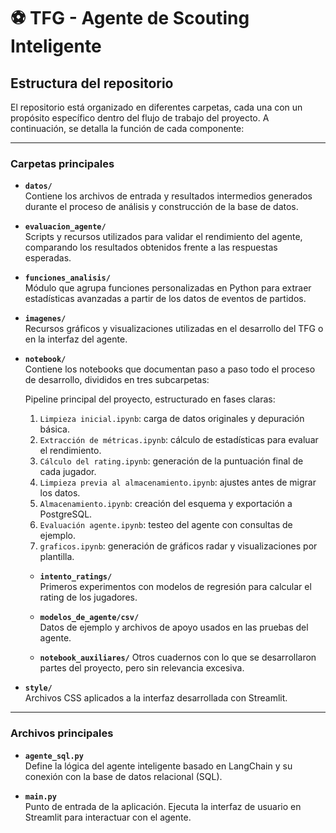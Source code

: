 # ⚽ TFG - Agente de Scouting Inteligente

## Estructura del repositorio

El repositorio está organizado en diferentes carpetas, cada una con un propósito específico dentro del flujo de trabajo del proyecto. A continuación, se detalla la función de cada componente:

---

### Carpetas principales

- **`datos/`**  
  Contiene los archivos de entrada y resultados intermedios generados durante el proceso de análisis y construcción de la base de datos.

- **`evaluacion_agente/`**  
  Scripts y recursos utilizados para validar el rendimiento del agente, comparando los resultados obtenidos frente a las respuestas esperadas.

- **`funciones_analisis/`**  
  Módulo que agrupa funciones personalizadas en Python para extraer estadísticas avanzadas a partir de los datos de eventos de partidos.

- **`imagenes/`**  
  Recursos gráficos y visualizaciones utilizadas en el desarrollo del TFG o en la interfaz del agente.

- **`notebook/`**  
  Contiene los notebooks que documentan paso a paso todo el proceso de desarrollo, divididos en tres subcarpetas:

  Pipeline principal del proyecto, estructurado en fases claras:
    1. `Limpieza inicial.ipynb`: carga de datos originales y depuración básica.  
    2. `Extracción de métricas.ipynb`: cálculo de estadísticas para evaluar el rendimiento.  
    3. `Cálculo del rating.ipynb`: generación de la puntuación final de cada jugador.  
    4. `Limpieza previa al almacenamiento.ipynb`: ajustes antes de migrar los datos.  
    5. `Almacenamiento.ipynb`: creación del esquema y exportación a PostgreSQL.  
    6. `Evaluación agente.ipynb`: testeo del agente con consultas de ejemplo.  
    7. `graficos.ipynb`: generación de gráficos radar y visualizaciones por plantilla.

  - **`intento_ratings/`**  
    Primeros experimentos con modelos de regresión para calcular el rating de los jugadores.

  - **`modelos_de_agente/csv/`**  
    Datos de ejemplo y archivos de apoyo usados en las pruebas del agente.

  - **`notebook_auxiliares/`**
    Otros cuadernos con lo que se desarrollaron partes del proyecto, pero sin relevancia excesiva.  
    

- **`style/`**  
  Archivos CSS aplicados a la interfaz desarrollada con Streamlit.

---

### Archivos principales

- **`agente_sql.py`**  
  Define la lógica del agente inteligente basado en LangChain y su conexión con la base de datos relacional (SQL).

- **`main.py`**  
  Punto de entrada de la aplicación. Ejecuta la interfaz de usuario en Streamlit para interactuar con el agente.
